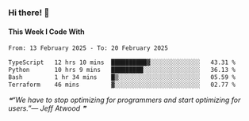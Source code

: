 ### Hi there! 👋

#### This Week I Code With
<!--START_SECTION:waka-->

```txt
From: 13 February 2025 - To: 20 February 2025

TypeScript   12 hrs 10 mins  ██████████▓░░░░░░░░░░░░░░   43.31 %
Python       10 hrs 9 mins   █████████░░░░░░░░░░░░░░░░   36.13 %
Bash         1 hr 34 mins    █▒░░░░░░░░░░░░░░░░░░░░░░░   05.59 %
Terraform    46 mins         ▓░░░░░░░░░░░░░░░░░░░░░░░░   02.77 %
```

<!--END_SECTION:waka-->

<!--STARTS_HERE_QUOTE_README-->
<i>❝“We have to stop optimizing for programmers and start optimizing for users.”— Jeff Atwood   ❞</i>
<!--ENDS_HERE_QUOTE_README-->
